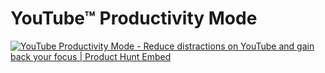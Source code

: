 # YouTube™ Productivity Mode

[![YouTube Productivity Mode - Reduce distractions on YouTube and gain back your focus | Product Hunt Embed](https://api.producthunt.com/widgets/embed-image/v1/featured.svg?post_id=230399&theme=light)](https://www.producthunt.com/posts/youtube-productivity-mode?utm_source=badge-featured&utm_medium=badge&utm_souce=badge-youtube-productivity-mode)
